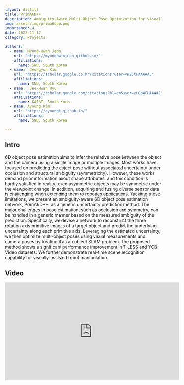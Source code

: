 ```yaml
---
layout: distill
title: PrimA6D++
description: Ambiguity-Aware Multi-Object Pose Optimization for Visually-Assisted Robot Manipulation
img: assets/img/prima6dpp.png
importance: 4
date: 2022-11-17
category: Projects

authors:
  - name: Myung-Hwan Jeon
    url: "https://myunghwanjeon.github.io/"
    affiliations: 
      name: SNU, South Korea
  - name:  Jeongyun Kim
    url: "https://scholar.google.co.kr/citations?user=vW2JtFAAAAAJ"
    affiliations: 
      name: SNU, South Korea
  - name:  Jee-Hwan Ryu
    url: "https://scholar.google.com/citations?hl=en&user=zLOoWCUAAAAJ"
    affiliations: 
      name: KAIST, South Korea
  - name: Ayoung Kim
    url: "https://ayoungk.github.io/"
    affiliations: 
      name: SNU, South Korea

---
```


<div class="row">
  <div class="col">
    <a target="_blank" href="https://github.com/MyungHwanJeon/PrimA6D" class="button button--sacnite button--round-l">
      <i class="fab fa-github fa-3x" title="Github link"></i>
    </a>
  </div>
  <div class="col-10">
    <a target="_blank" href="https://arxiv.org/abs/2211.00960" class="button button--sacnite button--round-l">
      <i class="fas fa-file-pdf fa-3x" title="pdf link"></i>
    </a>
  </div>
</div>

## Intro

6D object pose estimation aims to infer the relative pose between the object and the camera using a single image or multiple images. Most works have focused on predicting the object pose without associated uncertainty under occlusion and structural ambiguity (symmetricity). However, these works demand prior information about shape attributes, and this condition is hardly satisfied in reality; even asymmetric objects may be symmetric under the viewpoint change. In addition, acquiring and fusing diverse sensor data is challenging when extending them to robotics applications. Tackling these limitations, we present an ambiguity-aware 6D object pose estimation network, PrimA6D++, as a generic uncertainty prediction method. The major challenges in pose estimation, such as occlusion and symmetry, can be handled in a generic manner based on the measured ambiguity of the prediction. Specifically, we devise a network to reconstruct the three rotation axis primitive images of a target object and predict the underlying uncertainty along each primitive axis. Leveraging the estimated uncertainty, we then optimize multi-object poses using visual measurements and camera poses by treating it as an object SLAM problem. The proposed method shows a significant performance improvement in T-LESS and YCB-Video datasets. We further demonstrate real-time scene recognition capability for visually-assisted robot manipulation.

## Video 

<div align="center">
  <iframe width="560" height="315" src="https://www.youtube.com/embed/akbI61jUJgY?si=Zfobhd-3NnMGgeJp" title="YouTube video player" frameborder="0" allow="accelerometer; autoplay; clipboard-write; encrypted-media; gyroscope; picture-in-picture; web-share" allowfullscreen></iframe>
</div>